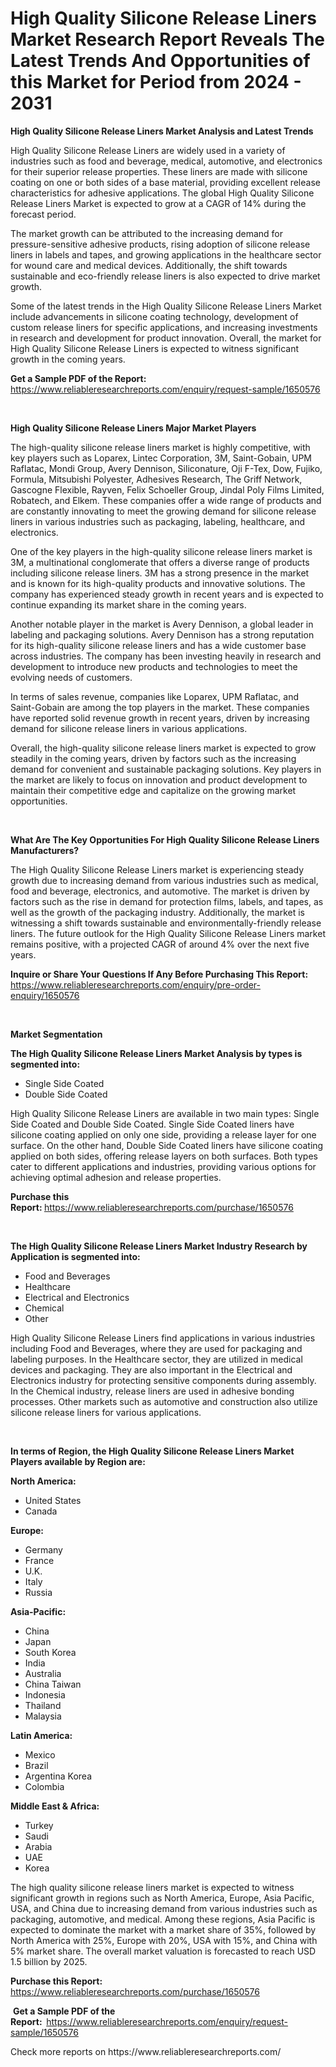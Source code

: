 <p><h1>High Quality Silicone Release Liners Market Research Report Reveals The Latest Trends And Opportunities of this Market for Period from 2024 - 2031</h1></p><p><strong>High Quality Silicone Release Liners Market Analysis and Latest Trends</strong></p>
<p><p>High Quality Silicone Release Liners are widely used in a variety of industries such as food and beverage, medical, automotive, and electronics for their superior release properties. These liners are made with silicone coating on one or both sides of a base material, providing excellent release characteristics for adhesive applications. The global High Quality Silicone Release Liners Market is expected to grow at a CAGR of 14% during the forecast period.</p><p>The market growth can be attributed to the increasing demand for pressure-sensitive adhesive products, rising adoption of silicone release liners in labels and tapes, and growing applications in the healthcare sector for wound care and medical devices. Additionally, the shift towards sustainable and eco-friendly release liners is also expected to drive market growth.</p><p>Some of the latest trends in the High Quality Silicone Release Liners Market include advancements in silicone coating technology, development of custom release liners for specific applications, and increasing investments in research and development for product innovation. Overall, the market for High Quality Silicone Release Liners is expected to witness significant growth in the coming years.</p></p>
<p><strong>Get a Sample PDF of the Report:&nbsp;</strong> <a href="https://www.reliableresearchreports.com/enquiry/request-sample/1650576">https://www.reliableresearchreports.com/enquiry/request-sample/1650576</a></p>
<p>&nbsp;</p>
<p><strong>High Quality Silicone Release Liners Major Market Players</strong></p>
<p><p>The high-quality silicone release liners market is highly competitive, with key players such as Loparex, Lintec Corporation, 3M, Saint-Gobain, UPM Raflatac, Mondi Group, Avery Dennison, Siliconature, Oji F-Tex, Dow, Fujiko, Formula, Mitsubishi Polyester, Adhesives Research, The Griff Network, Gascogne Flexible, Rayven, Felix Schoeller Group, Jindal Poly Films Limited, Robatech, and Elkem. These companies offer a wide range of products and are constantly innovating to meet the growing demand for silicone release liners in various industries such as packaging, labeling, healthcare, and electronics.</p><p>One of the key players in the high-quality silicone release liners market is 3M, a multinational conglomerate that offers a diverse range of products including silicone release liners. 3M has a strong presence in the market and is known for its high-quality products and innovative solutions. The company has experienced steady growth in recent years and is expected to continue expanding its market share in the coming years.</p><p>Another notable player in the market is Avery Dennison, a global leader in labeling and packaging solutions. Avery Dennison has a strong reputation for its high-quality silicone release liners and has a wide customer base across industries. The company has been investing heavily in research and development to introduce new products and technologies to meet the evolving needs of customers.</p><p>In terms of sales revenue, companies like Loparex, UPM Raflatac, and Saint-Gobain are among the top players in the market. These companies have reported solid revenue growth in recent years, driven by increasing demand for silicone release liners in various applications.</p><p>Overall, the high-quality silicone release liners market is expected to grow steadily in the coming years, driven by factors such as the increasing demand for convenient and sustainable packaging solutions. Key players in the market are likely to focus on innovation and product development to maintain their competitive edge and capitalize on the growing market opportunities.</p></p>
<p>&nbsp;</p>
<p><strong>What Are The Key Opportunities For High Quality Silicone Release Liners Manufacturers?</strong></p>
<p><p>The High Quality Silicone Release Liners market is experiencing steady growth due to increasing demand from various industries such as medical, food and beverage, electronics, and automotive. The market is driven by factors such as the rise in demand for protection films, labels, and tapes, as well as the growth of the packaging industry. Additionally, the market is witnessing a shift towards sustainable and environmentally-friendly release liners. The future outlook for the High Quality Silicone Release Liners market remains positive, with a projected CAGR of around 4% over the next five years.</p></p>
<p><strong>Inquire or Share Your Questions If Any Before Purchasing This Report:</strong> <a href="https://www.reliableresearchreports.com/enquiry/pre-order-enquiry/1650576">https://www.reliableresearchreports.com/enquiry/pre-order-enquiry/1650576</a></p>
<p>&nbsp;</p>
<p><strong>Market Segmentation</strong></p>
<p><strong>The High Quality Silicone Release Liners Market Analysis by types is segmented into:</strong></p>
<p><ul><li>Single Side Coated</li><li>Double Side Coated</li></ul></p>
<p><p>High Quality Silicone Release Liners are available in two main types: Single Side Coated and Double Side Coated. Single Side Coated liners have silicone coating applied on only one side, providing a release layer for one surface. On the other hand, Double Side Coated liners have silicone coating applied on both sides, offering release layers on both surfaces. Both types cater to different applications and industries, providing various options for achieving optimal adhesion and release properties.</p></p>
<p><strong>Purchase this Report:&nbsp;</strong><a href="https://www.reliableresearchreports.com/purchase/1650576">https://www.reliableresearchreports.com/purchase/1650576</a></p>
<p>&nbsp;</p>
<p><strong>The High Quality Silicone Release Liners Market Industry Research by Application is segmented into:</strong></p>
<p><ul><li>Food and Beverages</li><li>Healthcare</li><li>Electrical and Electronics</li><li>Chemical</li><li>Other</li></ul></p>
<p><p>High Quality Silicone Release Liners find applications in various industries including Food and Beverages, where they are used for packaging and labeling purposes. In the Healthcare sector, they are utilized in medical devices and packaging. They are also important in the Electrical and Electronics industry for protecting sensitive components during assembly. In the Chemical industry, release liners are used in adhesive bonding processes. Other markets such as automotive and construction also utilize silicone release liners for various applications.</p></p>
<p>&nbsp;</p>
<p><strong>In terms of Region, the High Quality Silicone Release Liners Market Players available by Region are:</strong></p>
<p>
    <p> <strong> North America: </strong>
        <ul>
            <li>United States</li>
            <li>Canada</li>
        </ul>
        </p> 
    <p> <strong> Europe: </strong>
        <ul>
            <li>Germany</li>
            <li>France</li>
            <li>U.K.</li>
            <li>Italy</li>
            <li>Russia</li>
        </ul>
        </p> 
    <p> <strong> Asia-Pacific: </strong>
        <ul>
            <li>China</li>
            <li>Japan</li>
            <li>South Korea</li>
            <li>India</li>
            <li>Australia</li>
            <li>China Taiwan</li>
            <li>Indonesia</li>
            <li>Thailand</li>
            <li>Malaysia</li>
        </ul>
        </p> 
    <p> <strong> Latin America: </strong>
        <ul>
            <li>Mexico</li>
            <li>Brazil</li>
            <li>Argentina Korea</li>
            <li>Colombia</li>
        </ul>
        </p> 
    <p> <strong> Middle East & Africa: </strong>
        <ul>
            <li>Turkey</li>
            <li>Saudi</li>
            <li>Arabia</li>
            <li>UAE</li>
            <li>Korea</li>
        </ul>
    </p>
    </p>
<p><p>The high quality silicone release liners market is expected to witness significant growth in regions such as North America, Europe, Asia Pacific, USA, and China due to increasing demand from various industries such as packaging, automotive, and medical. Among these regions, Asia Pacific is expected to dominate the market with a market share of 35%, followed by North America with 25%, Europe with 20%, USA with 15%, and China with 5% market share. The overall market valuation is forecasted to reach USD 1.5 billion by 2025.</p></p>
<p><strong>Purchase this Report: </strong><a href="https://www.reliableresearchreports.com/purchase/1650576">https://www.reliableresearchreports.com/purchase/1650576</a></p>
<p>&nbsp;<strong>Get a Sample PDF of the Report:&nbsp;&nbsp;</strong><a href="https://www.reliableresearchreports.com/enquiry/request-sample/1650576">https://www.reliableresearchreports.com/enquiry/request-sample/1650576</a></p>
<p><strong></strong></p>
<p>Check more reports on https://www.reliableresearchreports.com/</p>